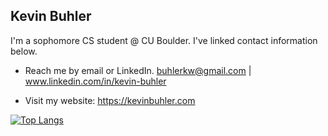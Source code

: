 ##  Kevin Buhler

I'm a sophomore CS student @ CU Boulder. I've linked contact information below.

<!-- 🔎 Current project: 
- Mobile application to deliver stadium concessions to fans. (React Native + Redux + Python/Django + PostgreSQL). -->


- Reach me by email or LinkedIn. buhlerkw@gmail.com | www.linkedin.com/in/kevin-buhler

- Visit my website: https://kevinbuhler.com

[![Top Langs](https://github-readme-stats.vercel.app/api/top-langs/?username=kevbuh&layout=compact&hide=tex&theme=vue-dark)](https://github.com/anuraghazra/github-readme-stats)

<!--
**kevbuh/kevbuh** is a ✨ _special_ ✨ repository because its `README.md` (this file) appears on your GitHub profile.

Here are some ideas to get you started:

- 🔭 I’m currently working on ...
- 🌱 I’m currently learning ...
- 👯 I’m looking to collaborate on ...
- 🤔 I’m looking for help with ...
- 💬 Ask me about ...
- 📫 How to reach me: ...
- 😄 Pronouns: ...
- ⚡ Fun fact: ...
-->

